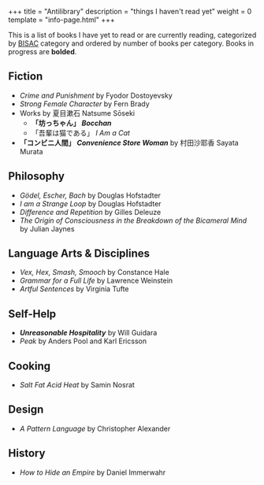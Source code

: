 +++
title = "Antilibrary"
description = "things I haven't read yet"
weight = 0
template = "info-page.html"
+++

This is a list of books I have yet to read or are currently reading, categorized by [BISAC](https://www.bisg.org/complete-bisac-subject-headings-list) category and ordered by number of books per category. Books in progress are **bolded**.

## Fiction
- *Crime and Punishment* by Fyodor Dostoyevsky
- *Strong Female Character* by Fern Brady
- Works by 夏目漱石 Natsume Sōseki
  - **「坊っちゃん」 *Bocchan***
  - 「吾輩は猫である」 *I Am a Cat*
-  **「コンビニ人間」 *Convenience Store Woman*** by 村田沙耶香 Sayata Murata

## Philosophy
- *Gödel, Escher, Bach* by Douglas Hofstadter
- *I am a Strange Loop* by Douglas Hofstadter
- *Difference and Repetition* by Gilles Deleuze
- *The Origin of Consciousness in the Breakdown of the Bicameral Mind* by Julian Jaynes

## Language Arts & Disciplines
- *Vex, Hex, Smash, Smooch* by Constance Hale
- *Grammar for a Full Life* by Lawrence Weinstein
- *Artful Sentences* by Virginia Tufte

## Self-Help
- ***Unreasonable Hospitality*** by Will Guidara
- *Peak* by Anders Pool and Karl Ericsson


## Cooking
- *Salt Fat Acid Heat* by Samin Nosrat 

## Design
- *A Pattern Language* by Christopher Alexander

## History
- *How to Hide an Empire* by Daniel Immerwahr